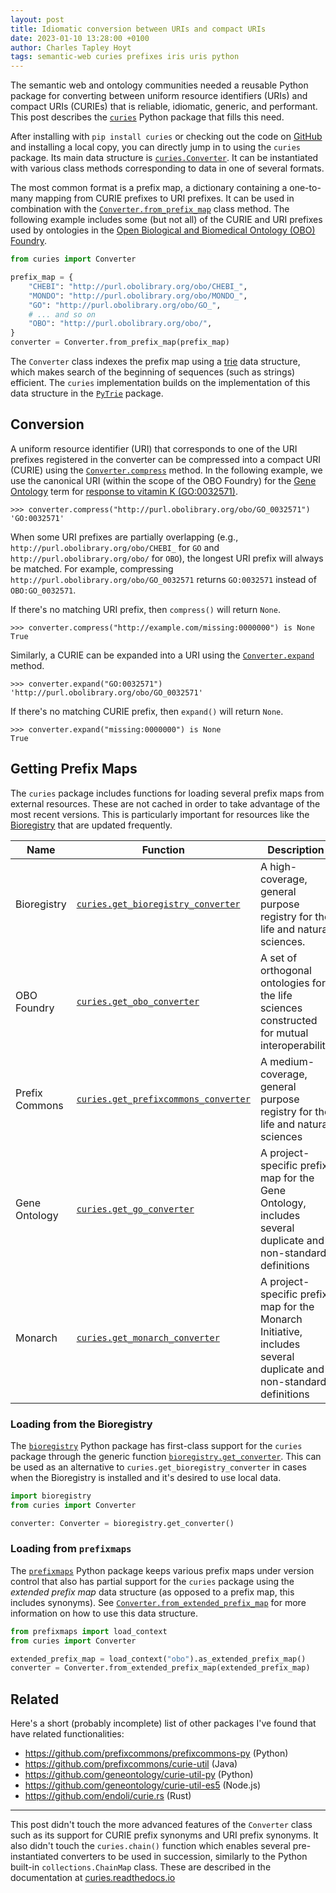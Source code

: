 ```yaml
---
layout: post
title: Idiomatic conversion between URIs and compact URIs
date: 2023-01-10 13:28:00 +0100
author: Charles Tapley Hoyt
tags: semantic-web curies prefixes iris uris python
---
```

The semantic web and ontology communities needed a reusable Python package for converting between uniform resource
identifiers (URIs) and compact URIs (CURIEs) that is reliable, idiomatic, generic, and performant. This post describes
the [`curies`](https://github.com/cthoyt/curies) Python package that fills this need.

After installing with `pip install curies` or checking out the code on [GitHub](https://github.com/cthoyt/curies) and
installing a local copy, you can directly jump in to using the `curies` package. Its main data structure is
[`curies.Converter`](https://curies.readthedocs.io/en/latest/api/curies.Converter.html#converter).
It can be instantiated with various class methods corresponding to data in one of several formats.

The most common format is a prefix map, a dictionary containing a one-to-many mapping from CURIE prefixes to URI
prefixes. It can be used in combination with the
[`Converter.from_prefix_map`](https://curies.readthedocs.io/en/latest/api/curies.Converter.html#curies.Converter.from_prefix_map)
class method. The following example includes some (but not all) of the CURIE and URI prefixes used by ontologies in the
[Open Biological and Biomedical Ontology (OBO) Foundry](https://obofoundry.org).

```python
from curies import Converter

prefix_map = {
    "CHEBI": "http://purl.obolibrary.org/obo/CHEBI_",
    "MONDO": "http://purl.obolibrary.org/obo/MONDO_",
    "GO": "http://purl.obolibrary.org/obo/GO_",
    # ... and so on
    "OBO": "http://purl.obolibrary.org/obo/",
}
converter = Converter.from_prefix_map(prefix_map)
```

The `Converter` class indexes the prefix map using a [trie](https://en.wikipedia.org/wiki/Trie) data structure, which
makes search of the beginning of sequences (such as strings) efficient. The `curies` implementation builds on the implementation
of this data structure in the [`PyTrie`](https://github.com/gsakkis/pytrie/) package.

## Conversion

A uniform resource identifier (URI) that corresponds to one of the URI prefixes registered in the converter can be
compressed into a compact URI (CURIE)
using
the [`Converter.compress`](https://curies.readthedocs.io/en/latest/api/curies.Converter.html#curies.Converter.compress)
method. In the following example, we use the canonical URI (within the scope of the OBO Foundry) for the
[Gene Ontology](http://geneontology.org/) term
for [response to vitamin K (GO:0032571)](http://purl.obolibrary.org/obo/GO_0032571).

```python-repl
>>> converter.compress("http://purl.obolibrary.org/obo/GO_0032571")
'GO:0032571'
```

When some URI prefixes are partially overlapping (e.g., `http://purl.obolibrary.org/obo/CHEBI_` for `GO`
and `http://purl.obolibrary.org/obo/` for ``OBO``), the longest URI prefix will always be matched. For example,
compressing `http://purl.obolibrary.org/obo/GO_0032571` returns `GO:0032571` instead of `OBO:GO_0032571`.

If there's no matching URI prefix, then `compress()` will return `None`.

```python-repl
>>> converter.compress("http://example.com/missing:0000000") is None
True
```

Similarly, a CURIE can be expanded into a URI using
the [`Converter.expand`](https://curies.readthedocs.io/en/latest/api/curies.Converter.html#curies.Converter.expand)
method.

```python-repl
>>> converter.expand("GO:0032571")
'http://purl.obolibrary.org/obo/GO_0032571'
```

If there's no matching CURIE prefix, then `expand()` will return `None`.

```python-repl
>>> converter.expand("missing:0000000") is None
True
```

## Getting Prefix Maps

The `curies` package includes functions for loading several prefix maps from external resources. These are not cached
in order to take advantage of the most recent versions. This is particularly important for resources like the
[Bioregistry](https://bioregistry.io) that are updated frequently.

| Name           | Function                                                                                                                    | Description                                                                                                       |
|----------------|-----------------------------------------------------------------------------------------------------------------------------|-------------------------------------------------------------------------------------------------------------------|
| Bioregistry    | [`curies.get_bioregistry_converter`](https://curies.readthedocs.io/en/latest/api/curies.get_bioregistry_converter.html)     | A high-coverage, general purpose registry for the life and natural sciences.                                      |
| OBO Foundry    | [`curies.get_obo_converter`](https://curies.readthedocs.io/en/latest/api/curies.get_obo_converter.html)                     | A set of orthogonal ontologies for the life sciences constructed for mutual interoperability                      |
| Prefix Commons | [`curies.get_prefixcommons_converter`](https://curies.readthedocs.io/en/latest/api/curies.get_prefixcommons_converter.html) | A medium-coverage, general purpose registry for the life and natural sciences                                     |
| Gene Ontology  | [`curies.get_go_converter`](https://curies.readthedocs.io/en/latest/api/curies.get_go_converter.html)                       | A project-specific prefix map for the Gene Ontology, includes several duplicate and non-standard definitions      |
| Monarch        | [`curies.get_monarch_converter`](https://curies.readthedocs.io/en/latest/api/curies.get_monatch_converter.html)             | A project-specific prefix map for the Monarch Initiative, includes several duplicate and non-standard definitions |

### Loading from the Bioregistry

The [`bioregistry`](https://github.com/biopragmatics/bioregistry) Python package has first-class support for
the `curies` package through the generic function
[`bioregistry.get_converter`](https://bioregistry.readthedocs.io/en/stable/api/bioregistry.get_converter.html).
This can be used as an alternative to `curies.get_bioregistry_converter` in cases when the Bioregistry is installed
and it's desired to use local data.

```python
import bioregistry
from curies import Converter

converter: Converter = bioregistry.get_converter()
```

### Loading from `prefixmaps`

The [`prefixmaps`](https://github.com/linkml/prefixmaps) Python package keeps various prefix maps under version control
that also has partial support for the `curies` package using the *extended prefix map* data structure
(as opposed to a prefix map, this includes synonyms).
See [`Converter.from_extended_prefix_map`](https://curies.readthedocs.io/en/latest/api/curies.Converter.html#curies.Converter.from_extended_prefix_map) for more information on how to use this data structure.

```python
from prefixmaps import load_context
from curies import Converter

extended_prefix_map = load_context("obo").as_extended_prefix_map()
converter = Converter.from_extended_prefix_map(extended_prefix_map)
```

## Related

Here's a short (probably incomplete) list of other packages I've found that have related functionalities:

- https://github.com/prefixcommons/prefixcommons-py (Python)
- https://github.com/prefixcommons/curie-util (Java)
- https://github.com/geneontology/curie-util-py (Python)
- https://github.com/geneontology/curie-util-es5 (Node.js)
- https://github.com/endoli/curie.rs (Rust)

---
This post didn't touch the more advanced features of the `Converter` class such as its support for CURIE prefix synonyms
and URI prefix synonyms. It also didn't touch the `curies.chain()` function which enables several pre-instantiated
converters to be used in succession, similarly to the Python built-in `collections.ChainMap` class. These are described
in the documentation at [curies.readthedocs.io](https://curies.readthedocs.io)

